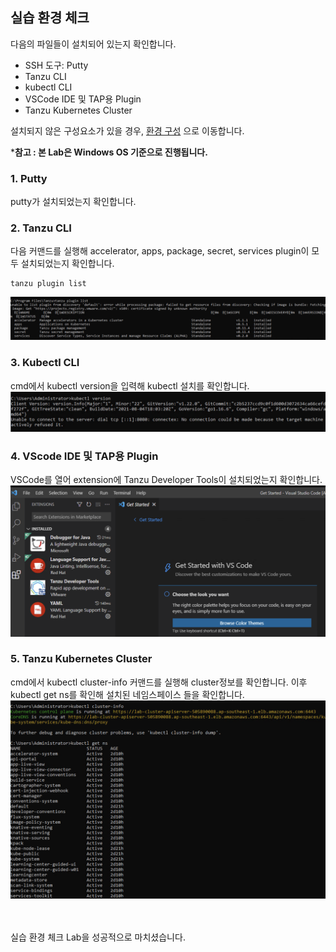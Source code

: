 ## 실습 환경 체크
다음의 파일들이 설치되어 있는지 확인합니다.
* SSH 도구: Putty
* Tanzu CLI
* kubectl CLI
* VSCode IDE 및 TAP용 Plugin
* Tanzu Kubernetes Cluster

설치되지 않은 구성요소가 있을 경우, [환경 구성](docs/configure.md) 으로 이동합니다.

***참고 : 본 Lab은 Windows OS 기준으로 진행됩니다.**


### 1. Putty
putty가 설치되었는지 확인합니다. <br/>

### 2. Tanzu CLI
다음 커맨드를 실행해 accelerator, apps, package, secret, services plugin이 모두 설치되었는지 확인합니다.
```
tanzu plugin list
```
![](../images/env_set_cli_confirm.png) <br/>

### 3. Kubectl CLI
cmd에서 kubectl version을 입력해 kubectl 설치를 확인합니다.
![](../images/env_set_05.png)

### 4. VScode IDE 및 TAP용 Plugin
VSCode를 열어 extension에 Tanzu Developer Tools이 설치되었는지 확인합니다.
<img src="../images/env_extension_04.png"/>

### 5. Tanzu Kubernetes Cluster
cmd에서 kubectl cluster-info 커맨드를 실행해 cluster정보를 확인합니다. 이후 kubectl get ns를 확인해 설치된 네임스페이스 들을 확인합니다.
![](../images/env_kubeconfig_02.png)

<br/><br/>
실습 환경 체크 Lab을 성공적으로 마치셨습니다.

